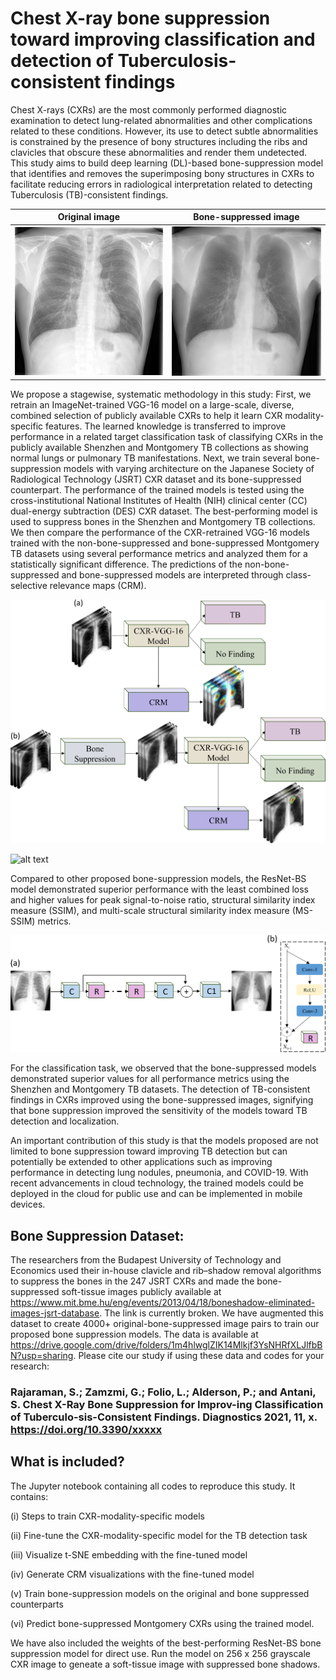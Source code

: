 # Chest X-ray bone suppression toward improving classification and detection of Tuberculosis-consistent findings

Chest X-rays (CXRs) are the most commonly performed diagnostic examination to detect lung-related abnormalities and other complications related to these conditions. However, its use to detect subtle abnormalities is constrained by the presence of bony structures including the ribs and clavicles that obscure these abnormalities and render them undetected. This study aims to build deep learning (DL)-based bone-suppression model that identifies and removes the superimposing bony structures in CXRs to facilitate reducing errors in radiological interpretation related to detecting Tuberculosis (TB)-consistent findings.

Original image             |  Bone-suppressed image
:-------------------------:|:-------------------------:
![Alt-Text](image027_source.png)  |  ![Alt-Text](image027_pred.png)

We propose a stagewise, systematic methodology in this study: First, we retrain an ImageNet-trained VGG-16 model on a large-scale, diverse, combined selection of publicly available CXRs to help it learn CXR modality-specific features. The learned knowledge is transferred to improve performance in a related target classification task of classifying CXRs in the publicly available Shenzhen and Montgomery TB collections as showing normal lungs or pulmonary TB manifestations. Next, we train several bone-suppression models with varying architecture on the Japanese Society of Radiological Technology (JSRT) CXR dataset and its bone-suppressed counterpart. The performance of the trained models is tested using the cross-institutional National Institutes of Health (NIH) clinical center (CC) dual-energy subtraction (DES) CXR dataset. The best-performing model is used to suppress bones in the Shenzhen and Montgomery TB collections. We then compare the performance of the CXR-retrained VGG-16 models trained with the non-bone-suppressed and bone-suppressed Montgomery TB datasets using several performance metrics and analyzed them for a statistically significant difference. The predictions of the non-bone-suppressed and bone-suppressed models are interpreted through class-selective relevance maps (CRM).

![alt text](striking_image.png)

![alt text](crm.png)

Compared to other proposed bone-suppression models, the ResNet-BS model demonstrated superior performance with the least combined loss and higher values for peak signal-to-noise ratio, structural similarity index measure (SSIM), and multi-scale structural similarity index measure (MS-SSIM) metrics. 

![alt text](ResNet-BS.png)

For the classification task, we observed that the bone-suppressed models demonstrated superior values for all performance metrics using the Shenzhen and Montgomery TB datasets. The detection of TB-consistent findings in CXRs improved using the bone-suppressed images, signifying that bone suppression improved the sensitivity of the models toward TB detection and localization.

An important contribution of this study is that the models proposed are not limited to bone suppression toward improving TB detection but can potentially be extended to other applications such as improving performance in detecting lung nodules, pneumonia, and COVID-19. With recent advancements in cloud technology, the trained models could be deployed in the cloud for public use and can be implemented in mobile devices.

## Bone Suppression Dataset:
The researchers from the Budapest University of Technology and Economics used their in-house clavicle and rib–shadow removal algorithms to suppress the bones in the 247 JSRT CXRs and made the bone-suppressed soft-tissue images publicly available at https://www.mit.bme.hu/eng/events/2013/04/18/boneshadow-eliminated-images-jsrt-database. The link is currently broken. We have augmented this dataset to create 4000+ original-bone-suppressed image pairs to train our proposed bone suppression models. The data is available at https://drive.google.com/drive/folders/1m4hlwglZIK14Mlkjf3YsNHRfXLJlfbBN?usp=sharing. Please cite our study if using these data and codes for your research:

### Rajaraman, S.; Zamzmi, G.; Folio, L.; Alderson, P.; and Antani, S. Chest X-Ray Bone Suppression for Improv-ing Classification of Tuberculo-sis-Consistent Findings. Diagnostics 2021, 11, x. https://doi.org/10.3390/xxxxx

## What is included?
The Jupyter notebook containing all codes to reproduce this study. It contains:

(i) Steps to train CXR-modality-specific models

(ii) Fine-tune the CXR-modality-specific model for the TB detection task

(iii) Visualize t-SNE embedding with the fine-tuned model

(iv) Generate CRM visualizations with the fine-tuned model

(v) Train bone-suppression models on the original and bone suppressed counterparts

(vi) Predict bone-suppressed Montgomery CXRs using the trained model.

We have also included the weights of the best-performing ResNet-BS bone suppression model for direct use. Run the model on 256 x 256 grayscale CXR image to geneate a soft-tissue image with suppressed bone shadows. 


